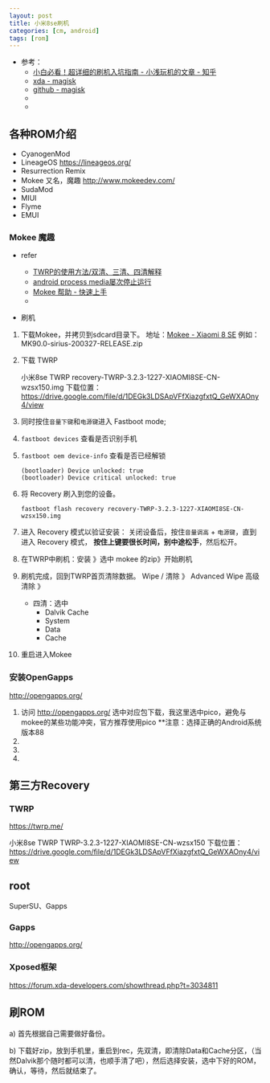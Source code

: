 ```yaml
---
layout: post
title: 小米8se刷机
categories: [cm, android]
tags: [rom]
---
```


* 参考： 
  * [小白必看！超详细的刷机入坑指南 - 小浅玩机的文章 - 知乎](https://zhuanlan.zhihu.com/p/34700432)
  * [xda - magisk](https://forum.xda-developers.com/apps/magisk/official-magisk-v7-universal-systemless-t3473445)
  * [github - magisk](https://github.com/topjohnwu/Magisk)
  * []()
  * []()



## 各种ROM介绍

* CyanogenMod
* LineageOS
  <https://lineageos.org/>
* Resurrection Remix
* Mokee
  又名，魔趣 <http://www.mokeedev.com/>
* SudaMod
* MIUI
* Flyme
* EMUI

### Mokee 魔趣

* refer
  * [TWRP的使用方法/双清、三清、四清解释](https://blog.csdn.net/DXCyber409/article/details/80674946)
  * [android process media屡次停止运行](https://bbs.mokeedev.com/t/topic/16214)
  * [Mokee 帮助 - 快速上手](https://www.mokeedev.com/en/guide/getting_started.html#%E9%80%9A%E8%BF%87-fastboot-%E5%AE%89%E8%A3%85-recovery)
  * []()

* 刷机

1. 下载Mokee，并拷贝到sdcard目录下。
    地址：[Mokee - Xiaomi 8 SE](https://download.mokeedev.com/sirius.html)
    例如：MK90.0-sirius-200327-RELEASE.zip
    
1. 下载 TWRP

    小米8se TWRP  recovery-TWRP-3.2.3-1227-XIAOMI8SE-CN-wzsx150.img 下载位置：
    <https://drive.google.com/file/d/1DEGk3LDSApVFfXiazgfxtQ_GeWXAOny4/view>



1. 同时按住`音量下键`和`电源键`进入 Fastboot mode;

1. `fastboot devices`  查看是否识别手机
1. `fastboot oem device-info` 查看是否已经解锁
    ~~~
    (bootloader) Device unlocked: true
    (bootloader) Device critical unlocked: true
    ~~~

1. 将 Recovery 刷入到您的设备。
    ~~~
    fastboot flash recovery recovery-TWRP-3.2.3-1227-XIAOMI8SE-CN-wzsx150.img
    ~~~

1. 进入 Recovery 模式以验证安装：
    关闭设备后，按住`音量调高` + `电源键`，直到进入 Recovery 模式，
    **按住上键要很长时间，别中途松手**，然后松开。

1. 在TWRP中刷机：安装 》选中 mokee 的zip》开始刷机

1. 刷机完成，回到TWRP首页清除数据。
    Wipe / 清除 》 Advanced Wipe 高级清除 》
    * 四清：选中
      * Dalvik Cache
      * System
      * Data
      * Cache

1. 重启进入Mokee



### 安装OpenGapps

<http://opengapps.org/>

1. 访问 <http://opengapps.org/> 选中对应包下载，我这里选中pico，避免与mokee的某些功能冲突，官方推荐使用pico
    **注意：选择正确的Android系统版本88
1. 
1. 
1. 


## 第三方Recovery

### TWRP

<https://twrp.me/>

小米8se TWRP  TWRP-3.2.3-1227-XIAOMI8SE-CN-wzsx150 下载位置：
<https://drive.google.com/file/d/1DEGk3LDSApVFfXiazgfxtQ_GeWXAOny4/view>



## root

SuperSU、Gapps

### Gapps

<http://opengapps.org/>


### Xposed框架

<https://forum.xda-developers.com/showthread.php?t=3034811>




## 刷ROM

a) 首先根据自己需要做好备份。

b) 下载好zip，放到手机里，重启到rec，先双清，即清除Data和Cache分区，（当然Dalvik那个随时都可以清，也顺手清了吧），然后选择安装，选中下好的ROM，确认，等待，然后就结束了。







































